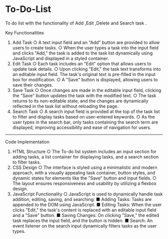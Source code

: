 # To-Do-List
To do list with the functionality of Add ,Edit ,Delete and Search task .

Key Functionalities
1.	Add Task
○	A text input field and an "Add" button are provided to allow users to create tasks.
○	When the user types a task into the input field and clicks "Add," the task is added to the task list dynamically using JavaScript and displayed in a styled container.
2.	Edit Task
○	Each task includes an "Edit" option that allows users to update task details.
○	Upon clicking "Edit," the task text transforms into an editable input field. The task's original text is pre-filled in the input box for modification.
○	A "Save" button is displayed, allowing users to save their changes.
3.	Save Task
○	Once changes are made in the editable input field, clicking the "Save" button updates the task with the modified text.
○	The task returns to its non-editable state, and the changes are dynamically reflected in the task list without reloading the page.
4.	Search Task
○	A search input field is provided at the top of the task list to filter and display tasks based on user-entered keywords.
○	As the user types in the search bar, only tasks containing the search term are displayed, improving accessibility and ease of navigation for users.
________________________________________
 Code Implementation
1.	HTML Structure
○	The To-do list system includes an input section for adding tasks, a list container for displaying tasks, and a search section to filter tasks.
2.	CSS Design
○	The interface is styled using a minimalistic and modern approach, with a visually appealing task container, button styles, and dynamic states for elements like the "Save" button and input fields.
○	The layout ensures responsiveness and usability by utilizing a flexbox design.
3.	JavaScript Functionality
○	JavaScript is used to dynamically handle task addition, editing, saving, and searching:
■	Adding Tasks: Tasks are appended to the DOM using JavaScript.
■	Editing Tasks: When the user clicks "Edit," the task's content is replaced with an editable input field and a "Save" button.
■	Saving Changes: On clicking "Save," the edited task replaces the input field, and the button is hidden.
■	Search: An event listener on the search input dynamically filters tasks as the user types.

